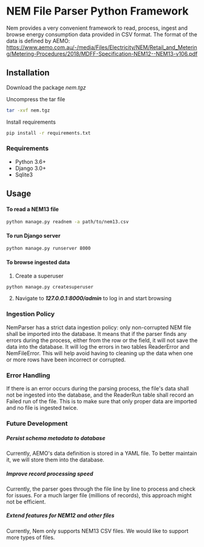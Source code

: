 # NEM File Parser Python Framework

Nem provides a very convenient framework to read, process, ingest and browse energy consumption data provided in CSV format. The format of the data is defined by AEMO:
https://www.aemo.com.au/-/media/Files/Electricity/NEM/Retail_and_Metering/Metering-Procedures/2018/MDFF-Specification-NEM12--NEM13-v106.pdf

## Installation

Download the package *nem.tgz*

Uncompress the tar file

```sh
tar -xvf nem.tgz
```

Install requirements

```sh
pip install -r requirements.txt
```

### Requirements

-   Python 3.6+
-   Django 3.0+
-   Sqlite3

## Usage

#### To read a NEM13 file 

```sh
python manage.py readnem -a path/to/nem13.csv
```

#### To run Django server

```sh
python manage.py runserver 8000
```

#### To browse ingested data 

1. Create a superuser
```sh
python manage.py createsuperuser
```
2. Navigate to ***127.0.0.1:8000/admin*** to log in and start browsing

### Ingestion Policy

NemParser has a strict data ingestion policy: only non-corrupted NEM file shall be imported into the database. It means that if the parser finds any errors during the process, either from the row or the field, it will not save the data into the database. It will log the errors in two tables ReaderError and NemFileError. This will help avoid having to cleaning up the data when one or more rows have been incorrect or corrupted. 

### Error Handling

If there is an error occurs during the parsing process, the file's data shall not be ingested into the database, and the ReaderRun table shall record an Failed run of the file. This is to make sure that only proper data are imported and no file is ingested twice.

### Future Development

##### Persist schema metadata to database
Currently, AEMO's data definition is stored in a YAML file. To better maintain it, we will store them into the database. 

##### Improve record processing speed
Currently, the parser goes through the file line by line to process and check for issues. For a much larger file (millions of records), this approach might not be efficient. 

##### Extend features for NEM12 and other files 
Currently, Nem only supports NEM13 CSV files. We would like to support more types of files. 